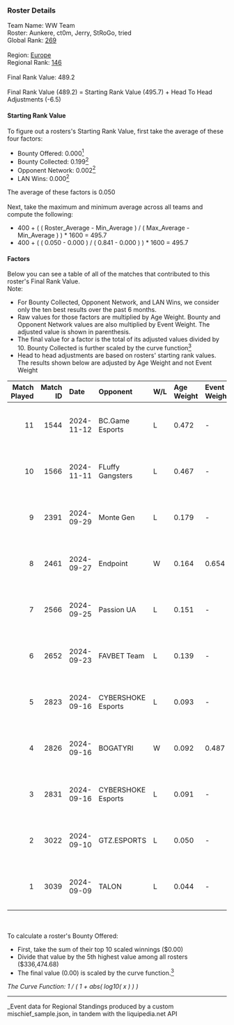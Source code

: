### Roster Details<br />
Team Name: WW Team<br />
Roster: Aunkere, ct0m, Jerry, StRoGo, tried<br />
Global Rank: [269](../../standings_global_2025_03_01.md)<br />
<br />
Region: [Europe]( ../../standings_europe_2025_03_01.md)<br />
Regional Rank: [146]( ../../standings_europe_2025_03_01.md)<br />
<br />
Final Rank Value:  489.2<br />
<br />
Final Rank Value (489.2) = Starting Rank Value (495.7) + Head To Head Adjustments (-6.5)<br />

#### Starting Rank Value<br />
To figure out a rosters's Starting Rank Value, first take the average of these four factors:<br />
- Bounty Offered: 0.000[<sup>1</sup>](#table2)
- Bounty Collected: 0.199[<sup>2</sup>](#table1)
- Opponent Network: 0.002[<sup>2</sup>](#table1)
- LAN Wins: 0.000[<sup>2</sup>](#table1)

The average of these factors is 0.050<br />
<br />
Next, take the maximum and minimum average across all teams and compute the following:<br />
- 400 + ( ( Roster_Average - Min_Average ) / ( Max_Average - Min_Average ) ) * 1600 = 495.7
- 400 + ( ( 0.050 - 0.000 ) / ( 0.841 - 0.000 ) ) * 1600 = 495.7


#### Factors<br />
Below you can see a table of all of the matches that contributed to this roster's Final Rank Value.<br />
Note:<br />

- For Bounty Collected, Opponent Network, and LAN Wins, we consider only the ten best results over the past 6 months.
- Raw values for those factors are multiplied by Age Weight. Bounty and Opponent Network values are also multiplied by Event Weight. The adjusted value is shown in parenthesis.
- The final value for a factor is the total of its adjusted values divided by 10. Bounty Collected is further scaled by the curve function[<sup>3</sup>](#curveFunction)
- Head to head adjustments are based on rosters' starting rank values. The results shown below are adjusted by Age Weight and not Event Weight
<span id="table1"></span><br />


| Match Played | Match ID | Date       | Opponent           | W/L | Age Weight | Event Weight | Bounty Collected | Opponent Network | LAN Wins  | H2H Adj. | Roster                               |
| -: | -: | :- | :- | :- | :- | :- | :- | :- | :- | -: | :- |
|           11 |     1544 | 2024-11-12 | BC.Game Esports    | L   | 0.472      | -            | -                | -                | -         |    -2.53 | Aunkere, ct0m, Jerry, StRoGo, tried  |
|           10 |     1566 | 2024-11-11 | FLuffy Gangsters   | L   | 0.467      | -            | -                | -                | -         |    -3.46 | Aunkere, ct0m, Jerry, StRoGo, tried  |
|            9 |     2391 | 2024-09-29 | Monte Gen          | L   | 0.179      | -            | -                | -                | -         |    -3.58 | Aunkere, ct0m, kelieN, StRoGo, tried |
|            8 |     2461 | 2024-09-27 | Endpoint           | W   | 0.164      | 0.654        | 0.009 (0.001)    | 0.233 (0.025)    | 0 (0.000) |     4.29 | Aunkere, ct0m, Jerry, StRoGo, tried  |
|            7 |     2566 | 2024-09-25 | Passion UA         | L   | 0.151      | -            | -                | -                | -         |    -0.09 | Aunkere, ct0m, Jerry, StRoGo, tried  |
|            6 |     2652 | 2024-09-23 | FAVBET Team        | L   | 0.139      | -            | -                | -                | -         |    -0.37 | Aunkere, ct0m, Jerry, StRoGo, tried  |
|            5 |     2823 | 2024-09-16 | CYBERSHOKE Esports | L   | 0.093      | -            | -                | -                | -         |    -0.95 | Aunkere, ct0m, Jerry, StRoGo, tried  |
|            4 |     2826 | 2024-09-16 | BOGATYRI           | W   | 0.092      | 0.487        | 0.000 (0.000)    | 0.000 (0.000)    | 0 (0.000) |     1.07 | Aunkere, ct0m, Jerry, StRoGo, tried  |
|            3 |     2831 | 2024-09-16 | CYBERSHOKE Esports | L   | 0.091      | -            | -                | -                | -         |    -0.16 | Aunkere, ct0m, Jerry, StRoGo, tried  |
|            2 |     3022 | 2024-09-10 | GTZ.ESPORTS        | L   | 0.050      | -            | -                | -                | -         |    -0.04 | Aunkere, ct0m, Jerry, StRoGo, tried  |
|            1 |     3039 | 2024-09-09 | TALON              | L   | 0.044      | -            | -                | -                | -         |    -0.68 | Aunkere, ct0m, Jerry, StRoGo, tried  |

<br />
<span id="table2"></span><br />
To calculate a roster's Bounty Offered:<br />

- First, take the sum of their top 10 scaled winnings ($0.00)
- Divide that value by the 5th highest value among all rosters ($336,474.68)
- The final value (0.00) is scaled by the curve function.[<sup>3</sup>](#curveFunction)

<span id="curveFunction"></span>_The Curve Function: 1 / ( 1 + abs( log10( x ) ) )_<br />

---
_Event data for Regional Standings produced by a custom mischief_sample.json, in tandem with the liquipedia.net API<br />
